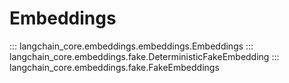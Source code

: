 # Embeddings

::: langchain_core.embeddings.embeddings.Embeddings
::: langchain_core.embeddings.fake.DeterministicFakeEmbedding
::: langchain_core.embeddings.fake.FakeEmbeddings
